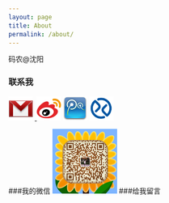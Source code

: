 ```yaml
---
layout: page
title: About
permalink: /about/
---
```


码农@沈阳

### 联系我
<p><a href="mailto:arcgis@qq.com"><img src="/images/gmail.png" alt="我的邮箱"></a>&nbsp;<a target="__blank" href="http://weibo.com/zhuangyancn">
<img src="/images/sina.png" alt="新浪微博"></a>&nbsp;<a target="__blank" href="http://t.qq.com/powering"><img src="/images/tencent.jpg" alt="腾讯微博"></a>&nbsp;<a target="__blank" href="http://xueqiu.com/1252578619"><img src="/images/xueqiu.png" width="48px" height="48px" alt="我的雪球"></a>
<br/>
</p>

###我的微信
<img src="/images/mmqrcode1432452023005.png" width="128px" height="128px" alt="我的微信" />
###给我留言
<div class="ds-thread" data-thread-key="about_zhuangyan" data-title="about" data-url="/about/"></div>
<script type="text/javascript">
var duoshuoQuery = {short_name:"zhuangyan"};
	(function() {
		var ds = document.createElement('script');
		ds.type = 'text/javascript';ds.async = true;
		ds.src = (document.location.protocol == 'https:' ? 'https:' : 'http:') + '//static.duoshuo.com/embed.js';
		ds.charset = 'UTF-8';
		(document.getElementsByTagName('head')[0] 
		 || document.getElementsByTagName('body')[0]).appendChild(ds);
	})();
	</script>